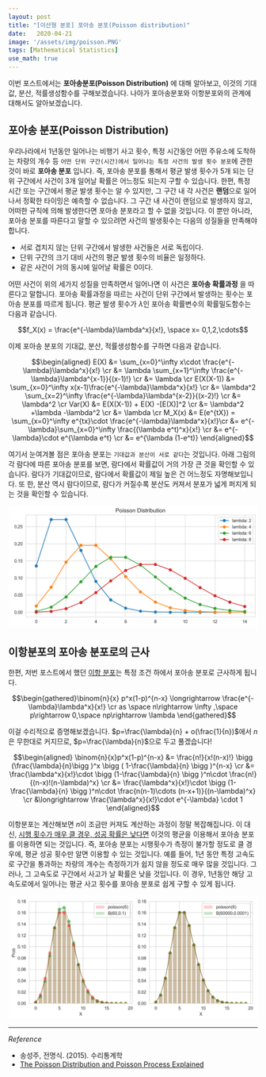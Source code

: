 ```yaml
---
layout: post
title: "[이산형 분포] 포아송 분포(Poisson distribution)"
date:   2020-04-21
image: '/assets/img/poisson.PNG'
tags: [Mathematical Statistics]
use_math: true
---
```


이번 포스트에서는 **포아송분포(Poisson Distribution)** 에 대해 알아보고,
이것의 기대값, 분산, 적률생성함수를 구해보겠습니다. 나아가 포아송분포와 이항분포와의 관계에 대해서도 알아보겠습니다.
<br>

##  포아송 분포(Poisson Distribution)

우리나라에서 1년동안 일어나는 비행기 사고 횟수, 특정 시간동안 어떤 주유소에 도착하는 차량의 개수 등 ``어떤 단위 구간(시간)에서 일어나는 특정 사건의 발생 횟수 분포``에 관한 것이 바로 **포아송 분포** 입니다. 즉, 포아송 분포를 통해서 평균 발생 횟수가 5개 되는 단위 구간에서 사건이 3개 일어날 확률은 어느정도 되는지 구할 수 있습니다.  한편, 특정 시간 또는 구간에서 평균 발생 횟수는 알 수 있지만, 그 구간 내 각 사건은 **랜덤**으로 일어나서 정확한 타이밍은 예측할 수 없습니다. 그 구간 내 사건이 랜덤으로 발생하지 않고, 어떠한 규칙에 의해 발생한다면 포아송 분포라고 할 수 없을 것입니다. 이 뿐만 아니라, 포아송 분포를 따른다고 말할 수 있으려면 사건의 발생횟수는 다음의 성질들을 만족해야 합니다.  

* 서로 겹치지 않는 단위 구간에서 발생한 사건들은 서로 독립이다.  
*  단위 구간의 크기 대비 사건의 평균 발생 횟수의 비율은 일정하다.  
* 같은 사건이 거의 동시에 일어날 확률은 0이다.  

어떤 사건이 위의 세가지 성질을 만족하면서 일어나면 이 사건은 **포아송 확률과정** 을 따른다고 말합니다. 포아송 확률과정을 따르는 사건이 단위 구간에서 발생하는 횟수는 포아송 분포를 따르게 됩니다. 평균 발생 횟수가 $\lambda$인 포아송 확률변수의 확률밀도함수는 다음과 같습니다.

$$f_X(x) = \frac{e^{-\lambda}\lambda^x}{x!},  \space x= 0,1,2,\cdots$$

이제 포아송 분포의 기대값, 분산, 적률생성함수를 구하면 다음과 같습니다.

$$\begin{aligned} E(X) &= \sum_{x=0}^\infty x\cdot \frac{e^{-\lambda}\lambda^x}{x!} \cr
&= \lambda \sum_{x=1}^\infty \frac{e^{-\lambda}\lambda^{x-1}}{(x-1)!} \cr
&= \lambda \cr
E(X(X-1)) &= \sum_{x=0}^\infty x(x-1)\frac{e^{-\lambda}\lambda^x}{x!} \cr
&= \lambda^2 \sum_{x=2}^\infty \frac{e^{-\lambda}\lambda^{x-2}}{(x-2)!} \cr
&= \lambda^2 \cr
Var(X) &= E(X(X-1)) + E(X) -[E(X)]^2 \cr
&= \lambda^2 +\lambda -\lambda^2 \cr
&= \lambda \cr
M_X(x) &= E(e^{tX}) = \sum_{x=0}^\infty e^{tx}\cdot \frac{e^{-\lambda}\lambda^x}{x!}\cr
&= e^{-\lambda}\sum_{x=0}^\infty \frac{(\lambda e^t)^x}{x!} \cr
&= e^{-\lambda}\cdot e^{\lambda e^t} \cr
&= e^{\lambda (1-e^t)}   \end{aligned}$$

여기서 눈여겨볼 점은 포아송 분포는 ``기대값과 분산이 서로 같다``는 것입니다.
아래 그림의 각 람다에 따른 포아송 분포를 보면, 람다에서 확률값이 거의 가장 큰 것을 확인할 수 있습니다. 람다가 기대값이므로, 람다에서 확률값이 제일 높은 건 어느정도 자명해보입니다. 또 한, 분산 역시 람다이므로, 람다가 커질수록 분산도 커져서 분포가 넓게 퍼지게 되는 것을 확인할 수 있습니다.

<img src='/assets/img/poisson.PNG' width='700px'>

<br>



## 이항분포의 포아송 분포로의 근사

한편, 저번 포스트에서 했던 [이항 분포](https://soohee410.github.io/discrete_dist1)는 특정 조건 하에서 포아송 분포로 근사하게 됩니다.

$$\begin{gathered}\binom{n}{x} p^x(1-p)^{n-x} \longrightarrow \frac{e^{-\lambda}\lambda^x}{x!} \cr
as \space n\rightarrow \infty ,\space p\rightarrow 0,\space np\rightarrow \lambda \end{gathered}$$

이걸 수리적으로 증명해보겠습니다. $p=\frac{\lambda}{n} + o(\frac{1}{n})$에서 $n$은 무한대로 커지므로, $p=\frac{\lambda}{n}$으로 두고 풀겠습니다!

$$\begin{aligned} \binom{n}{x}p^x(1-p)^{n-x} &= \frac{n!}{x!(n-x)!} \bigg (\frac{\lambda}{n}\bigg )^x \bigg ( 1-\frac{\lambda}{n} \bigg )^{n-x} \cr
&= \frac{\lambda^x}{x!}\cdot \bigg (1-\frac{\lambda}{n} \bigg )^n\cdot \frac{n!}{(n-x)!(n-\lambda)^x} \cr
&= \frac{\lambda^x}{x!}\cdot \bigg (1-\frac{\lambda}{n} \bigg )^n\cdot \frac{n(n-1)\cdots (n-x+1)}{(n-\lambda)^x}  \cr
&\longrightarrow \frac{\lambda^x}{x!}\cdot e^{-\lambda} \cdot 1  \end{aligned}$$

이항분포는 계산해보면 $n$이 조금만 커져도 계산하는 과정이 정말 복잡해집니다. 이 대신, <u>시행 횟수가 매우 클 경우, 성공 확률은 낮다면</u> 이것의 평균을 이용해서 포아송 분포를 이용하면 되는 것입니다. 즉, 포아송 분포는 시행횟수가 측정이 불가할 정도로 클 경우에, 평균 성공 횟수만 알면 이용할 수 있는 것입니다. 예를 들어, 1년 동안 특정 고속도로 구간을 통과하는 차량의 개수는 측정하기가 쉽지 않을 정도로 매우 많을 것입니다. 그러나, 그 고속도로 구간에서 사고가 날 확률은 낮을 것입니다. 이 경우, 1년동안 해당 고속도로에서 일어나는 평균 사고 횟수를 포아송 분포로 쉽게 구할 수 있게 됩니다.    


<img src='/assets/img/poi%20vs%20binom_2.PNG' width='700px'>

<br>

---

$Reference$

-  송성주, 전명식. (2015). 수리통계학
- [The Poisson Distribution and Poisson Process Explained](https://towardsdatascience.com/the-poisson-distribution-and-poisson-process-explained-4e2cb17d459)
